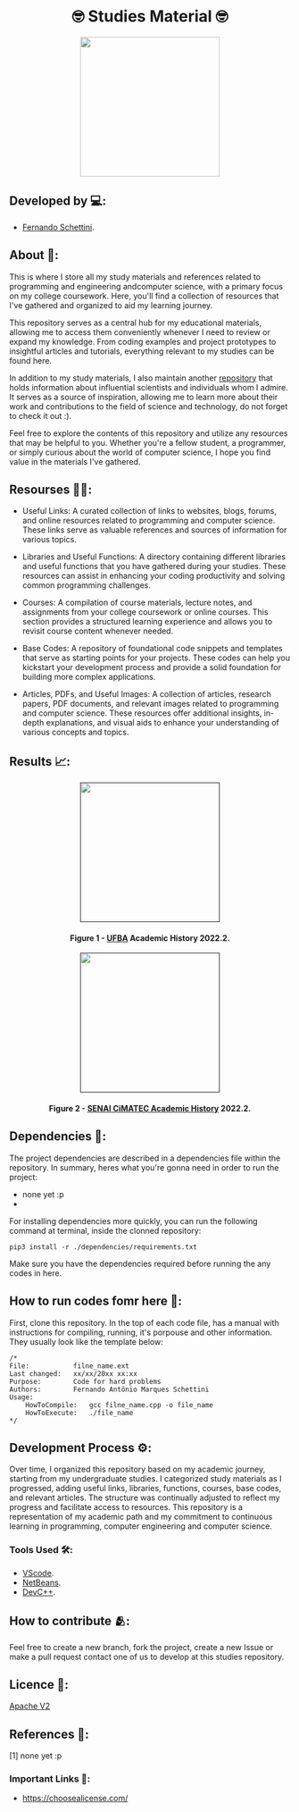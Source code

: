 <h1 align="center">🤓 Studies Material 🤓</h1>

<div align="center">
	<a href="link_for_webite">
	<img height = "250em" src = "https://github.com/FernandoSchett/studies_material/assets/80331486/ab56cb18-798e-4259-a17c-f4339b6e6c1f"/>
    </a>
</div>

## Developed by 💻:
- [Fernando Schettini](https://github.com/FernandoSchett).

## About 🤔:

This is where I store all my study materials and references related to programming and engineering andcomputer science, with a primary focus on my college coursework. Here, you'll find a collection of resources that I've gathered and organized to aid my learning journey.

This repository serves as a central hub for my educational materials, allowing me to access them conveniently whenever I need to review or expand my knowledge. From coding examples and project prototypes to insightful articles and tutorials, everything relevant to my studies can be found here.

In addition to my study materials, I also maintain another [repository](https://github.com/FernandoSchett/hall_of_fame) that holds information about influential scientists and individuals whom I admire. It serves as a source of inspiration, allowing me to learn more about their work and contributions to the field of science and technology, do not forget to check it out :).

Feel free to explore the contents of this repository and utilize any resources that may be helpful to you. Whether you're a fellow student, a programmer, or simply curious about the world of computer science, I hope you find value in the materials I've gathered.


## Resourses 🧑‍🔬:

- Useful Links: A curated collection of links to websites, blogs, forums, and online resources related to programming and computer science. These links serve as valuable references and sources of information for various topics.

- Libraries and Useful Functions: A directory containing different libraries and useful functions that you have gathered during your studies. These resources can assist in enhancing your coding productivity and solving common programming challenges.

- Courses: A compilation of course materials, lecture notes, and assignments from your college coursework or online courses. This section provides a structured learning experience and allows you to revisit course content whenever needed.

- Base Codes: A repository of foundational code snippets and templates that serve as starting points for your projects. These codes can help you kickstart your development process and provide a solid foundation for building more complex applications.

- Articles, PDFs, and Useful Images: A collection of articles, research papers, PDF documents, and relevant images related to programming and computer science. These resources offer additional insights, in-depth explanations, and visual aids to enhance your understanding of various concepts and topics.

## Results 📈:

<div align="center">
	<a href="">
	<img height = "250em" src = "" />
    </a>
</div>
<h4 align="center">Figure 1 - <a href="https://www.ufba.br/">UFBA</a> Academic History 2022.2.</h4>

<div align="center">
	<a href="">
	<img height = "250em" src = "" />
    </a>
</div>
<h4 align="center">Figure 2 - <a href="https://www.senaicimatec.com.br/">SENAI CiMATEC Academic History</a> 2022.2.</h4>

## Dependencies 🚚:

The project dependencies are described in a dependencies file within the repository. In summary, heres what you're gonna need in order to run the project:

- none yet :p
- 

For installing dependencies more quickly, you can run the following command at terminal, inside the clonned repository:

    pip3 install -r ./dependencies/requirements.txt

Make sure you have the dependencies required before running the any codes in here.

## How to run codes fomr here 🏃:

First, clone this repository. In the top of each code file, has a manual with instructions for compiling, running, it's porpouse and other information. They usually look like the template below:

	/*
	File:           filne_name.ext
	Last changed:   xx/xx/20xx xx:xx
	Purpose:        Code for hard problems         
	Authors:        Fernando Antônio Marques Schettini   
	Usage: 
		HowToCompile:   gcc filne_name.cpp -o file_name
		HowToExecute:   ./file_name           
	*/ 

## Development Process ⚙️:

Over time, I organized this repository based on my academic journey, starting from my undergraduate studies. I categorized study materials as I progressed, adding useful links, libraries, functions, courses, base codes, and relevant articles. The structure was continually adjusted to reflect my progress and facilitate access to resources. This repository is a representation of my academic path and my commitment to continuous learning in programming, computer  engineering and computer science.

### Tools Used 🛠️: 

- [VScode](https://code.visualstudio.com/). 
- [NetBeans](https://netbeans.apache.org/download/index.html).
- [DevC++](https://www.bloodshed.net/).

## How to contribute 🫂:

Feel free to create a new branch, fork the project, create a new Issue or make a pull request contact one of us to develop at this studies repository. 

## Licence 📜:

[Apache V2](https://choosealicense.com/licenses/apache-2.0/)

## References 📙:
	
[1] none yet :p

### Important Links 🔗:

- https://choosealicense.com/